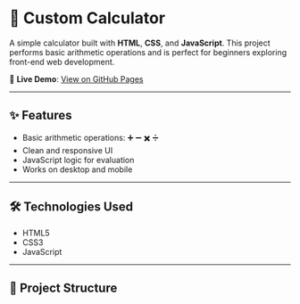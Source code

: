 # 🧮 Custom Calculator

A simple calculator built with **HTML**, **CSS**, and **JavaScript**. This project performs basic arithmetic operations and is perfect for beginners exploring front-end web development.

🔗 **Live Demo**: [View on GitHub Pages](https://ambreesh-maurya.github.io/Custom-Calculator/)

---

## ✨ Features

- Basic arithmetic operations: ➕ ➖ ✖️ ➗
- Clean and responsive UI
- JavaScript logic for evaluation
- Works on desktop and mobile

---

## 🛠️ Technologies Used

- HTML5
- CSS3
- JavaScript

---

## 📁 Project Structure

